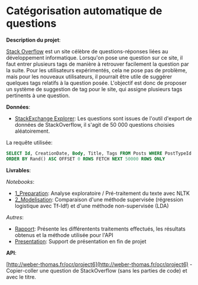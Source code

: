 # Catégorisation automatique de questions

**Description du projet**:

[Stack Overflow](https://stackoverflow.com/questions) est un site célèbre de questions-réponses liées au développement informatique.
Lorsqu'on pose une question sur ce site, il faut entrer plusieurs tags de manière à retrouver facilement la question par la suite. 
Pour les utilisateurs expérimentés, cela ne pose pas de problème, mais pour les nouveaux utilisateurs, il pourrait être utile de suggérer 
quelques tags relatifs à la question posée.
L'objectif est donc de proposer un système de suggestion de tag pour le site, qui assigne plusieurs tags pertinents à une question.

**Données**:
* [StackExchange Explorer](https://data.stackexchange.com/stackoverflow/query/new): 
Les questions sont issues de l'outil d'export de données de StackOverflow, il s'agit de 50 000 questions choisies aléatoirement.

La requête utilisée:
```sql
SELECT Id, CreationDate, Body, Title, Tags FROM Posts WHERE PostTypeId = 1
ORDER BY Rand() ASC OFFSET 0 ROWS FETCH NEXT 50000 ROWS ONLY
```

**Livrables**:

*Notebooks*:
* [1_Preparation](1_Preparation.ipynb): Analyse exploratoire / Pré-traitement du texte avec NLTK
* [2_Modelisation](2_Modelisation.ipynb): Comparaison d'une méthode supervisée (régression logistique avec Tf-Idf) et d'une 
méthode non-supervisée (LDA)

*Autres*:
* [Rapport](Rapport.pdf): Présente les différentents traitements effectués, les résultats obtenus et la méthode utilisée pour l'API
* [Presentation](Presentation.pdf): Support de présentation en fin de projet

**API**:

[http://weber-thomas.fr/ocr/project6](http://weber-thomas.fr/ocr/project6) - Copier-coller une question de StackOverflow (sans les parties de code) et avec 
le titre.
